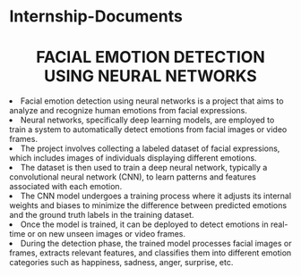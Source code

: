 # Internship-Documents
<h1 align="center"> FACIAL EMOTION DETECTION USING NEURAL NETWORKS </h1>
<li> Facial emotion detection using neural networks is a project that aims to analyze and recognize human emotions from facial expressions. </li>
<li> Neural networks, specifically deep learning models, are employed to train a system to automatically detect emotions from facial images or video frames.</li>
<li> The project involves collecting a labeled dataset of facial expressions, which includes images of individuals displaying different emotions.</li>
<li> The dataset is then used to train a deep neural network, typically a convolutional neural network (CNN), to learn patterns and features associated with each emotion.</li>
<li> The CNN model undergoes a training process where it adjusts its internal weights and biases to minimize the difference between predicted emotions and the ground truth labels in the training dataset.</li>
<li> Once the model is trained, it can be deployed to detect emotions in real-time or on new unseen images or video frames.</li>
<li> During the detection phase, the trained model processes facial images or frames, extracts relevant features, and classifies them into different emotion categories such as happiness, sadness, anger, surprise, etc.
</li>
